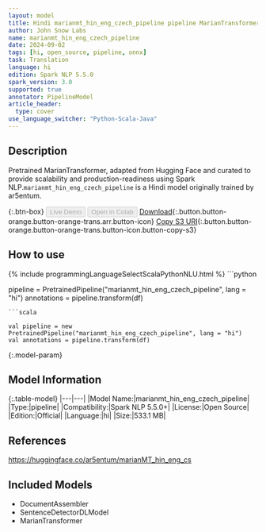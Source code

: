 ```yaml
---
layout: model
title: Hindi marianmt_hin_eng_czech_pipeline pipeline MarianTransformer from ar5entum
author: John Snow Labs
name: marianmt_hin_eng_czech_pipeline
date: 2024-09-02
tags: [hi, open_source, pipeline, onnx]
task: Translation
language: hi
edition: Spark NLP 5.5.0
spark_version: 3.0
supported: true
annotator: PipelineModel
article_header:
  type: cover
use_language_switcher: "Python-Scala-Java"
---
```


## Description

Pretrained MarianTransformer, adapted from Hugging Face and curated to provide scalability and production-readiness using Spark NLP.`marianmt_hin_eng_czech_pipeline` is a Hindi model originally trained by ar5entum.

{:.btn-box}
<button class="button button-orange" disabled>Live Demo</button>
<button class="button button-orange" disabled>Open in Colab</button>
[Download](https://s3.amazonaws.com/auxdata.johnsnowlabs.com/public/models/marianmt_hin_eng_czech_pipeline_hi_5.5.0_3.0_1725295207563.zip){:.button.button-orange.button-orange-trans.arr.button-icon}
[Copy S3 URI](s3://auxdata.johnsnowlabs.com/public/models/marianmt_hin_eng_czech_pipeline_hi_5.5.0_3.0_1725295207563.zip){:.button.button-orange.button-orange-trans.button-icon.button-copy-s3}

## How to use



<div class="tabs-box" markdown="1">
{% include programmingLanguageSelectScalaPythonNLU.html %}
```python

pipeline = PretrainedPipeline("marianmt_hin_eng_czech_pipeline", lang = "hi")
annotations =  pipeline.transform(df)   

```
```scala

val pipeline = new PretrainedPipeline("marianmt_hin_eng_czech_pipeline", lang = "hi")
val annotations = pipeline.transform(df)

```
</div>

{:.model-param}
## Model Information

{:.table-model}
|---|---|
|Model Name:|marianmt_hin_eng_czech_pipeline|
|Type:|pipeline|
|Compatibility:|Spark NLP 5.5.0+|
|License:|Open Source|
|Edition:|Official|
|Language:|hi|
|Size:|533.1 MB|

## References

https://huggingface.co/ar5entum/marianMT_hin_eng_cs

## Included Models

- DocumentAssembler
- SentenceDetectorDLModel
- MarianTransformer